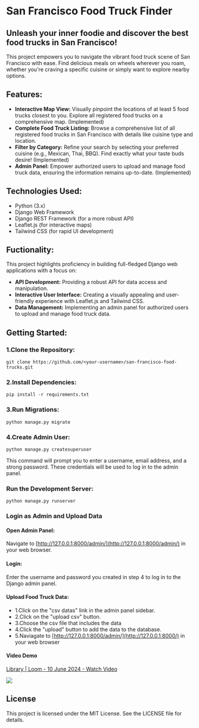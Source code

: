 San Francisco Food Truck Finder
===============================

Unleash your inner foodie and discover the best food trucks in San Francisco!
-----------------------------------------------------------------------------

This project empowers you to navigate the vibrant food truck scene of San Francisco with ease. Find delicious meals on wheels wherever you roam, whether you're craving a specific cuisine or simply want to explore nearby options.


Features:
---------

*   **Interactive Map View:** Visually pinpoint the locations of at least 5 food trucks closest to you. Explore all registered food trucks on a comprehensive map. (Implemented)
*   **Complete Food Truck Listing:** Browse a comprehensive list of all registered food trucks in San Francisco with details like cuisine type and location.
*   **Filter by Category:** Refine your search by selecting your preferred cuisine (e.g., Mexican, Thai, BBQ). Find exactly what your taste buds desire! (Implemented)
*   **Admin Panel:** Empower authorized users to upload and manage food truck data, ensuring the information remains up-to-date. (Implemented)

Technologies Used:
------------------

*   Python (3.x)
*   Django Web Framework
*   Django REST Framework (for a more robust API)
*   Leaflet.js (for interactive maps)
*   Tailwind CSS (for rapid UI development)

Fuctionality:
-------------------

This project highlights proficiency in building full-fledged Django web applications with a focus on:

*   **API Development:** Providing a robust API for data access and manipulation.
*   **Interactive User Interface:** Creating a visually appealing and user-friendly experience with Leaflet.js and Tailwind CSS.
*   **Data Management:** Implementing an admin panel for authorized users to upload and manage food truck data.

Getting Started:
----------------

### 1.Clone the Repository:

    git clone https://github.com/<your-username>/san-francisco-food-trucks.git

### 2.Install Dependencies:

    pip install -r requirements.txt

### 3.Run Migrations:

    python manage.py migrate

### 4.Create Admin User:

    python manage.py createsuperuser

This command will prompt you to enter a username, email address, and a strong password. These credentials will be used to log in to the admin panel.

### Run the Development Server:

    python manage.py runserver

### Login as Admin and Upload Data

#### Open Admin Panel:

Navigate to [http://127.0.0.1:8000/admin/](http://127.0.0.1:8000/admin/) in your web browser.

#### Login:

Enter the username and password you created in step 4 to log in to the Django admin panel.

#### Upload Food Truck Data:

*   1.Click on the "csv datas" link in the admin panel sidebar.
*   2.Click on the "upload csv" button.
*   3.Choose the csv file that includes the data
*   4.Click the "upload" button to add the data to the database.
*   5.Naviagate to [http://127.0.0.1:8000/admin/](http://127.0.0.1:8000/) in your web browser

#### Video Demo
<div>
    <a href="https://www.loom.com/share/41cb26a6928249949a257e34405c04b5">
      <p>Library | Loom - 10 June 2024 - Watch Video</p>
    </a>
    <a href="https://www.loom.com/share/41cb26a6928249949a257e34405c04b5">
      <img style="max-width:300px;" src="https://cdn.loom.com/sessions/thumbnails/41cb26a6928249949a257e34405c04b5-with-play.gif">
    </a>
  </div>


License
-------

This project is licensed under the MIT License. See the LICENSE file for details.
